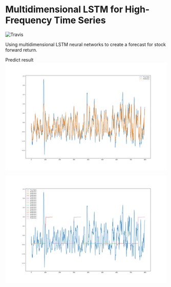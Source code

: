 # Multidimensional LSTM for High-Frequency Time Series

![Travis](https://img.shields.io/travis/USER/REPO.svg)

Using multidimensional LSTM neural networks to create a forecast for stock forward return.

Predict result
![avatar](/plot/2018-05-28_150503.png)

![avatar](/plot/2018-05-28_151102.png)
